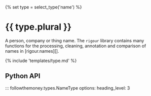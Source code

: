 {% set type = select_type('name') %}
# {{ type.plural }}

A person, company or thing name. The `rigour` library contains many functions for the processing, cleaning, annotation and comparison of names in [rigour.names][].

{% include 'templates/type.md' %}

## Python API

::: followthemoney.types.NameType
    options:
        heading_level: 3
